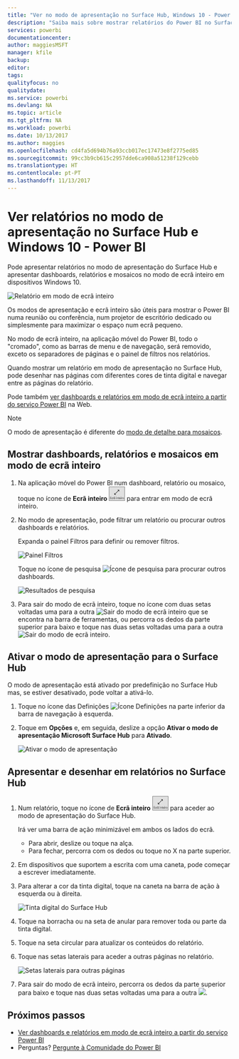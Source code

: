 ```yaml
---
title: "Ver no modo de apresentação no Surface Hub, Windows 10 - Power BI I"
description: "Saiba mais sobre mostrar relatórios do Power BI no Surface Hub e mostrar dashboards, relatórios e mosaicos do Power BI em ecrã inteiro, em dispositivos Windows 10."
services: powerbi
documentationcenter: 
author: maggiesMSFT
manager: kfile
backup: 
editor: 
tags: 
qualityfocus: no
qualitydate: 
ms.service: powerbi
ms.devlang: NA
ms.topic: article
ms.tgt_pltfrm: NA
ms.workload: powerbi
ms.date: 10/13/2017
ms.author: maggies
ms.openlocfilehash: cd4fa5d694b76a93ccb017ec17473e8f2775ed85
ms.sourcegitcommit: 99cc3b9cb615c2957dde6ca908a51238f129cebb
ms.translationtype: HT
ms.contentlocale: pt-PT
ms.lasthandoff: 11/13/2017
---
```

# <a name="view-reports-in-presentation-mode-on-surface-hub-and-windows-10---power-bi"></a>Ver relatórios no modo de apresentação no Surface Hub e Windows 10 - Power BI
Pode apresentar relatórios no modo de apresentação do Surface Hub e apresentar dashboards, relatórios e mosaicos no modo de ecrã inteiro em dispositivos Windows 10. 

![Relatório em modo de ecrã inteiro](media/mobile-windows-10-app-presentation-mode/power-bi-presentation-mode.png)

Os modos de apresentação e ecrã inteiro são úteis para mostrar o Power BI numa reunião ou conferência, num projetor de escritório dedicado ou simplesmente para maximizar o espaço num ecrã pequeno. 

No modo de ecrã inteiro, na aplicação móvel do Power BI, todo o "cromado", como as barras de menu e de navegação, será removido, exceto os separadores de páginas e o painel de filtros nos relatórios.

Quando mostrar um relatório em modo de apresentação no Surface Hub, pode desenhar nas páginas com diferentes cores de tinta digital e navegar entre as páginas do relatório.

Pode também [ver dashboards e relatórios em modo de ecrã inteiro a partir do serviço Power BI](service-fullscreen-mode.md) na Web.

> [!NOTE]
> O modo de apresentação é diferente do [modo de detalhe para mosaicos](mobile-tiles-in-the-mobile-apps.md).
> 
> 

## <a name="display-dashboards-reports-and-tiles-in-full-screen-mode"></a>Mostrar dashboards, relatórios e mosaicos em modo de ecrã inteiro
1. Na aplicação móvel do Power BI num dashboard, relatório ou mosaico, toque no ícone de **Ecrã inteiro** ![Ícone de ecrã inteiro](media/mobile-windows-10-app-presentation-mode/power-bi-full-screen-icon.png) para entrar em modo de ecrã inteiro.
2. No modo de apresentação, pode filtrar um relatório ou procurar outros dashboards e relatórios.
   
    Expanda o painel Filtros para definir ou remover filtros.
   
    ![Painel Filtros](media/mobile-windows-10-app-presentation-mode/power-bi-windows-10-presentation-filter.png)
   
     Toque no ícone de pesquisa ![Ícone de pesquisa](media/mobile-windows-10-app-presentation-mode/power-bi-windows-10-presentation-search-icon.png) para procurar outros dashboards.
   
    ![Resultados de pesquisa](media/mobile-windows-10-app-presentation-mode/power-bi-windows-10-search.png)
3. Para sair do modo de ecrã inteiro, toque no ícone com duas setas voltadas uma para a outra ![Sair do modo de ecrã inteiro](media/mobile-windows-10-app-presentation-mode/power-bi-windows-10-exit-full-screen-icon.png) que se encontra na barra de ferramentas, ou percorra os dedos da parte superior para baixo e toque nas duas setas voltadas uma para a outra ![Sair do modo de ecrã inteiro](media/mobile-windows-10-app-presentation-mode/power-bi-windows-10-exit-full-screen-hub-icon.png).

## <a name="turn-on-presentation-mode-for-surface-hub"></a>Ativar o modo de apresentação para o Surface Hub
O modo de apresentação está ativado por predefinição no Surface Hub mas, se estiver desativado, pode voltar a ativá-lo.

1. Toque no ícone das Definições ![Ícone Definições](media/mobile-windows-10-app-presentation-mode/power-bi-settings-icon.png) na parte inferior da barra de navegação à esquerda.
2. Toque em **Opções** e, em seguida, deslize a opção **Ativar o modo de apresentação Microsoft Surface Hub** para **Ativado**.
   
    ![Ativar o modo de apresentação](media/mobile-windows-10-app-presentation-mode/power-bi-turn-on-presentation-mode.png)

## <a name="display-and-draw-on-reports-on-surface-hub"></a>Apresentar e desenhar em relatórios no Surface Hub
1. Num relatório, toque no ícone de **Ecrã inteiro** ![Ícone de Ecrã inteiro](media/mobile-windows-10-app-presentation-mode/power-bi-full-screen-icon.png) para aceder ao modo de apresentação do Surface Hub.
   
    Irá ver uma barra de ação minimizável em ambos os lados do ecrã. 
   
   * Para abrir, deslize ou toque na alça.
   * Para fechar, percorra com os dedos ou toque no X na parte superior.
2. Em dispositivos que suportem a escrita com uma caneta, pode começar a escrever imediatamente. 
3. Para alterar a cor da tinta digital, toque na caneta na barra de ação à esquerda ou à direita.
   
    ![Tinta digital do Surface Hub](media/mobile-windows-10-app-presentation-mode/power-bi-windows-10-surface-hub-ink.png)
4. Toque na borracha ou na seta de anular para remover toda ou parte da tinta digital.
5. Toque na seta circular para atualizar os conteúdos do relatório.
6. Toque nas setas laterais para aceder a outras páginas no relatório.
   
    ![Setas laterais para outras páginas](media/mobile-windows-10-app-presentation-mode/power-bi-windows-10-surface-hub-arrows.png)
7. Para sair do modo de ecrã inteiro, percorra os dedos da parte superior para baixo e toque nas duas setas voltadas uma para a outra ![](media/mobile-windows-10-app-presentation-mode/power-bi-windows-10-exit-full-screen-hub-icon.png).

## <a name="next-steps"></a>Próximos passos
* [Ver dashboards e relatórios em modo de ecrã inteiro a partir do serviço Power BI](service-fullscreen-mode.md)
* Perguntas? [Pergunte à Comunidade do Power BI](http://community.powerbi.com/)

